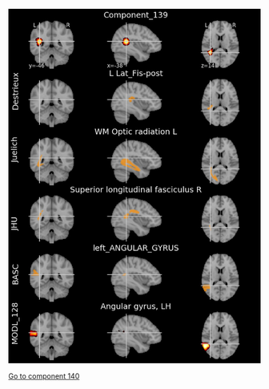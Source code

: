 


![139](preliminary/139.jpg "Component 139")

[Go to component 140](https://parietal-inria.github.io/MODL_atlas/1024/140 "Component 140")